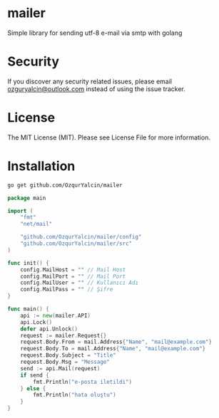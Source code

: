 # mailer
Simple library for sending utf-8 e-mail via smtp with golang

# Security
If you discover any security related issues, please email ozguryalcin@outlook.com instead of using the issue tracker.

# License
The MIT License (MIT). Please see License File for more information.

# Installation
```bash
go get github.com/OzqurYalcin/mailer
```


```go
package main

import (
	"fmt"
	"net/mail"

	"github.com/OzqurYalcin/mailer/config"
	"github.com/OzqurYalcin/mailer/src"
)

func init() {
	config.MailHost = "" // Mail Host
	config.MailPort = "" // Mail Port
	config.MailUser = "" // Kullanıcı Adı
	config.MailPass = "" // Şifre
}

func main() {
	api := new(mailer.API)
	api.Lock()
	defer api.Unlock()
	request := mailer.Request{}
	request.Body.From = mail.Address{"Name", "mail@example.com"}
	request.Body.To = mail.Address{"Name", "mail@example.com"}
	request.Body.Subject = "Title"
	request.Body.Msg = "Message"
	send := api.Mail(request)
	if send {
		fmt.Println("e-posta iletildi")
	} else {
		fmt.Println("hata oluştu")
	}
}
```
